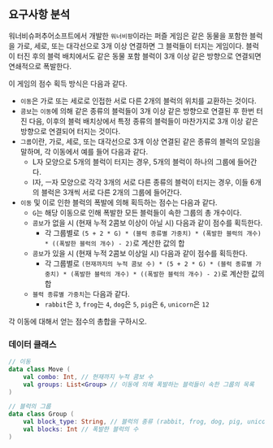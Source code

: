 ## 요구사항 분석
워너비슈퍼추어소프트에서 개발한 ```워너비팡```이라는 퍼즐 게임은 같은 동물을 포함한 블럭을 가로, 세로, 또는 대각선으로 3개 이상 연결하면 그 블럭들이 터지는 게임이다. 블럭이 터진 후의 블럭 배치에서도 같은 동물 포함 블럭이 3개 이상 같은 방향으로 연결되면 연쇄적으로 폭발한다.

이 게임의 점수 획득 방식은 다음과 같다.
* ```이동```은 가로 또는 세로로 인접한 서로 다른 2개의 블럭의 위치를 교환하는 것이다.
* ```콤보```는 ```이동```에 의해 같은 종류의 블럭들이 3개 이상 같은 방향으로 연결된 후 한번 터진 다음, 이후의 블럭 배치상에서 특정 종류의 블럭들이 마찬가지로 3개 이상 같은 방향으로 연결되어 터지는 것이다.
* ```그룹```이란, 가로, 세로, 또는 대각선으로 3개 이상 연결된 같은 종류의 블럭의 모임을 말하며, 각 이동에서  예를 들어 다음과 같다.
  * L자 모양으로 5개의 블럭이 터지는 경우, 5개의 블럭이 하나의 그룹에 들어간다.
  * I자, ㅡ자 모양으로 각각 3개의 서로 다른 종류의 블럭이 터지는 경우, 이들 6개의 블럭은 3개씩 서로 다른 2개의 그룹에 들어간다.
* ```이동``` 및 이로 인한 블럭의 폭발에 의해 획득하는 점수는 다음과 같다.
  * ```G```는 해당 이동으로 인해 폭발한 모든 블럭들이 속한 그룹의 총 개수이다.
  * ```콤보```가 없을 시 (현재 누적 2콤보 이상이 아닐 시) 다음과 같이 점수를 획득한다.
    * 각 그룹별로 ```(5 + 2 * G) * (블럭 종류별 가중치) * (폭발한 블럭의 개수) * ((폭발한 블럭의 개수) - 2)```로 계산한 값의 합
  * ```콤보```가 있을 시 (현재 누적 2콤보 이상일 시) 다음과 같이 점수를 획득한다.
    * 각 그룹별로 ```(현재까지의 누적 콤보 수) * (5 + 2 * G) * (블럭 종류별 가중치) * (폭발한 블럭의 개수) * ((폭발한 블럭의 개수) - 2)```로 계산한 값의 합
  * ```블럭 종류별 가중치```는 다음과 같다.
    * ```rabbit```은 ```3```, ```frog```는 ```4```, ```dog```은 ```5```, ```pig```은 ```6```, ```unicorn```은 ```12```

각 이동에 대해서 얻는 점수의 총합을 구하시오.

### 데이터 클래스
```kotlin
// 이동
data class Move (
    val combo: Int, // 현재까지 누적 콤보 수
    val groups: List<Group> // 이동에 의해 폭발하는 블럭들이 속한 그룹의 목록
)

// 블럭의 그룹
data class Group (
    val block_type: String, // 블럭의 종류 (rabbit, frog, dog, pig, unicorn)
    val blocks: Int // 폭발한 블럭의 수
)
```
